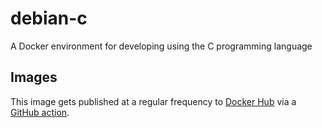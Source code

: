 # debian-c

A Docker environment for developing using the C programming language

## Images

This image gets published at a regular frequency to
[Docker Hub](https://hub.docker.com/repository/docker/nicholasnooney/devbox) via
a [GitHub action](.github/workflows/main.yml).
